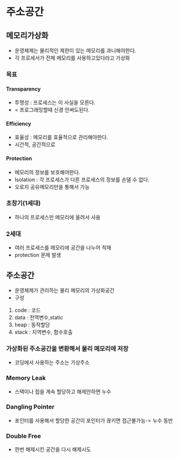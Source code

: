 # 주소공간
## 메모리가상화
- 운영체제는 물리적인 제한이 있는 메모리를 과니해야한다. 
- 각 프로세서가 전체 메모리를 사용하고있다라고 가상화

### 목표
#### Transparency
- 투명성 : 프로세스는 이 사실을 모른다.
- = 프로그래밍할때 신경 안써도된다.

#### Efficiency
- 효율성 : 메모리를 효율적으로 관리해야한다.
- 시간적, 공간적으로

#### Protection
- 메모리의 정보를 보호해야한다.
- Isolation : 각 프로세스가 다른 프로세스의 정보를 손댈 수 없다.
- 오로지 공유메모리만을 통해서 가능

### 초창기(1세대)
- 하나의 프로세스만 메모리에 올려서 사용

### 2세대 
- 여러 프로세스를 메모리에 공간을 나누어 적재
- protection 문제 발생

## 주소공간
- 운영체제가 관리하는 물리 메모리의 가상화공간
- 구성
1. code : 코드
2. data : 전역변수,static
3. heap : 동적할당
4. stack : 지역변수, 함수호출

### 가상화된 주소공간을 변환해서 물리 메모리에 저장
- 코딩에서 사용하는 주소는 가상주소

### Memory Leak
- 스택이나 힙을 계속 할당하고 해제안하면 누수

### Dangling Pointer
- 포인터를 사용해서 할당한 공간이 포인터가 끊키면 접근불가능-> 누수 동반

### Double Free 
- 한번 해제시킨 공간을 다시 해제시도
